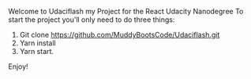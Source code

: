 Welcome to Udaciflash my Project for the React Udacity Nanodegree
To start the project you'll only need to do three things:
1) Git clone https://github.com/MuddyBootsCode/Udaciflash.git
2) Yarn install
3) Yarn start. 

Enjoy!